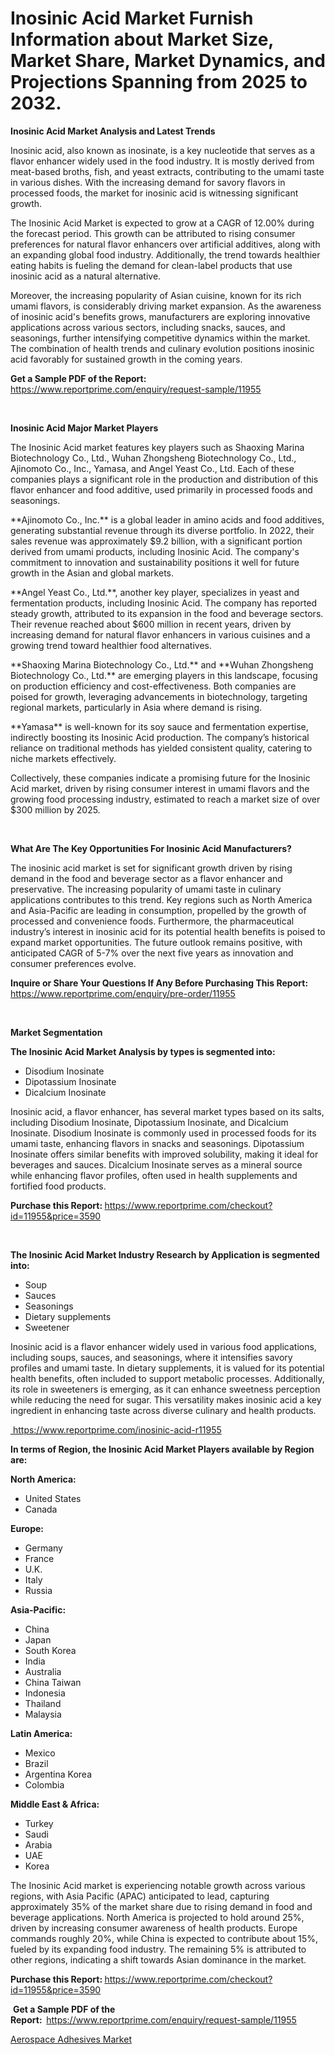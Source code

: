 <p><h1>Inosinic Acid Market Furnish Information about Market Size, Market Share, Market Dynamics, and Projections Spanning from 2025 to 2032.</h1></p><p><strong>Inosinic Acid Market Analysis and Latest Trends</strong></p>
<p><p>Inosinic acid, also known as inosinate, is a key nucleotide that serves as a flavor enhancer widely used in the food industry. It is mostly derived from meat-based broths, fish, and yeast extracts, contributing to the umami taste in various dishes. With the increasing demand for savory flavors in processed foods, the market for inosinic acid is witnessing significant growth.</p><p>The Inosinic Acid Market is expected to grow at a CAGR of 12.00% during the forecast period. This growth can be attributed to rising consumer preferences for natural flavor enhancers over artificial additives, along with an expanding global food industry. Additionally, the trend towards healthier eating habits is fueling the demand for clean-label products that use inosinic acid as a natural alternative.</p><p>Moreover, the increasing popularity of Asian cuisine, known for its rich umami flavors, is considerably driving market expansion. As the awareness of inosinic acid's benefits grows, manufacturers are exploring innovative applications across various sectors, including snacks, sauces, and seasonings, further intensifying competitive dynamics within the market. The combination of health trends and culinary evolution positions inosinic acid favorably for sustained growth in the coming years.</p></p>
<p><strong>Get a Sample PDF of the Report:&nbsp;</strong> <a href="https://www.reportprime.com/enquiry/request-sample/11955?utm_campaign=3072&utm_medium=2&utm_source=Github&utm_content=ia&utm_term=17032025&utm_id=inosinic-acid">https://www.reportprime.com/enquiry/request-sample/11955</a></p>
<p>&nbsp;</p>
<p><strong>Inosinic Acid Major Market Players</strong></p>
<p><p>The Inosinic Acid market features key players such as Shaoxing Marina Biotechnology Co., Ltd., Wuhan Zhongsheng Biotechnology Co., Ltd., Ajinomoto Co., Inc., Yamasa, and Angel Yeast Co., Ltd. Each of these companies plays a significant role in the production and distribution of this flavor enhancer and food additive, used primarily in processed foods and seasonings.</p><p>**Ajinomoto Co., Inc.** is a global leader in amino acids and food additives, generating substantial revenue through its diverse portfolio. In 2022, their sales revenue was approximately $9.2 billion, with a significant portion derived from umami products, including Inosinic Acid. The company's commitment to innovation and sustainability positions it well for future growth in the Asian and global markets.</p><p>**Angel Yeast Co., Ltd.**, another key player, specializes in yeast and fermentation products, including Inosinic Acid. The company has reported steady growth, attributed to its expansion in the food and beverage sectors. Their revenue reached about $600 million in recent years, driven by increasing demand for natural flavor enhancers in various cuisines and a growing trend toward healthier food alternatives.</p><p>**Shaoxing Marina Biotechnology Co., Ltd.** and **Wuhan Zhongsheng Biotechnology Co., Ltd.** are emerging players in this landscape, focusing on production efficiency and cost-effectiveness. Both companies are poised for growth, leveraging advancements in biotechnology, targeting regional markets, particularly in Asia where demand is rising.</p><p>**Yamasa** is well-known for its soy sauce and fermentation expertise, indirectly boosting its Inosinic Acid production. The company’s historical reliance on traditional methods has yielded consistent quality, catering to niche markets effectively.</p><p>Collectively, these companies indicate a promising future for the Inosinic Acid market, driven by rising consumer interest in umami flavors and the growing food processing industry, estimated to reach a market size of over $300 million by 2025.</p></p>
<p>&nbsp;</p>
<p><strong>What Are The Key Opportunities For Inosinic Acid Manufacturers?</strong></p>
<p><p>The inosinic acid market is set for significant growth driven by rising demand in the food and beverage sector as a flavor enhancer and preservative. The increasing popularity of umami taste in culinary applications contributes to this trend. Key regions such as North America and Asia-Pacific are leading in consumption, propelled by the growth of processed and convenience foods. Furthermore, the pharmaceutical industry’s interest in inosinic acid for its potential health benefits is poised to expand market opportunities. The future outlook remains positive, with anticipated CAGR of 5-7% over the next five years as innovation and consumer preferences evolve.</p></p>
<p><strong>Inquire or Share Your Questions If Any Before Purchasing This Report:</strong> <a href="https://www.reportprime.com/enquiry/pre-order/11955?utm_campaign=3072&utm_medium=2&utm_source=Github&utm_content=ia&utm_term=17032025&utm_id=inosinic-acid">https://www.reportprime.com/enquiry/pre-order/11955</a></p>
<p>&nbsp;</p>
<p><strong>Market Segmentation</strong></p>
<p><strong>The Inosinic Acid Market Analysis by types is segmented into:</strong></p>
<p><ul><li>Disodium Inosinate</li><li>Dipotassium Inosinate</li><li>Dicalcium Inosinate</li></ul></p>
<p><p>Inosinic acid, a flavor enhancer, has several market types based on its salts, including Disodium Inosinate, Dipotassium Inosinate, and Dicalcium Inosinate. Disodium Inosinate is commonly used in processed foods for its umami taste, enhancing flavors in snacks and seasonings. Dipotassium Inosinate offers similar benefits with improved solubility, making it ideal for beverages and sauces. Dicalcium Inosinate serves as a mineral source while enhancing flavor profiles, often used in health supplements and fortified food products.</p></p>
<p><strong>Purchase this Report:&nbsp;</strong><a href="https://www.reportprime.com/checkout?id=11955&price=3590&utm_campaign=3072&utm_medium=2&utm_source=Github&utm_content=ia&utm_term=17032025&utm_id=inosinic-acid">https://www.reportprime.com/checkout?id=11955&price=3590</a></p>
<p>&nbsp;</p>
<p><strong>The Inosinic Acid Market Industry Research by Application is segmented into:</strong></p>
<p><ul><li>Soup</li><li>Sauces</li><li>Seasonings</li><li>Dietary supplements</li><li>Sweetener</li></ul></p>
<p><p>Inosinic acid is a flavor enhancer widely used in various food applications, including soups, sauces, and seasonings, where it intensifies savory profiles and umami taste. In dietary supplements, it is valued for its potential health benefits, often included to support metabolic processes. Additionally, its role in sweeteners is emerging, as it can enhance sweetness perception while reducing the need for sugar. This versatility makes inosinic acid a key ingredient in enhancing taste across diverse culinary and health products.</p></p>
<p><a href="https://www.reportprime.com/inosinic-acid-r11955?utm_campaign=3072&utm_medium=2&utm_source=Github&utm_content=ia&utm_term=17032025&utm_id=inosinic-acid">&nbsp;https://www.reportprime.com/inosinic-acid-r11955</a></p>
<p><strong>In terms of Region, the Inosinic Acid Market Players available by Region are:</strong></p>
<p>
    <p> <strong> North America: </strong>
        <ul>
            <li>United States</li>
            <li>Canada</li>
        </ul>
        </p> 
    <p> <strong> Europe: </strong>
        <ul>
            <li>Germany</li>
            <li>France</li>
            <li>U.K.</li>
            <li>Italy</li>
            <li>Russia</li>
        </ul>
        </p> 
    <p> <strong> Asia-Pacific: </strong>
        <ul>
            <li>China</li>
            <li>Japan</li>
            <li>South Korea</li>
            <li>India</li>
            <li>Australia</li>
            <li>China Taiwan</li>
            <li>Indonesia</li>
            <li>Thailand</li>
            <li>Malaysia</li>
        </ul>
        </p> 
    <p> <strong> Latin America: </strong>
        <ul>
            <li>Mexico</li>
            <li>Brazil</li>
            <li>Argentina Korea</li>
            <li>Colombia</li>
        </ul>
        </p> 
    <p> <strong> Middle East & Africa: </strong>
        <ul>
            <li>Turkey</li>
            <li>Saudi</li>
            <li>Arabia</li>
            <li>UAE</li>
            <li>Korea</li>
        </ul>
    </p>
    </p>
<p><p>The Inosinic Acid market is experiencing notable growth across various regions, with Asia Pacific (APAC) anticipated to lead, capturing approximately 35% of the market share due to rising demand in food and beverage applications. North America is projected to hold around 25%, driven by increasing consumer awareness of health products. Europe commands roughly 20%, while China is expected to contribute about 15%, fueled by its expanding food industry. The remaining 5% is attributed to other regions, indicating a shift towards Asian dominance in the market.</p></p>
<p><strong>Purchase this Report: </strong><a href="https://www.reportprime.com/checkout?id=11955&price=3590&utm_campaign=3072&utm_medium=2&utm_source=Github&utm_content=ia&utm_term=17032025&utm_id=inosinic-acid">https://www.reportprime.com/checkout?id=11955&price=3590</a></p>
<p>&nbsp;<strong>Get a Sample PDF of the Report:&nbsp;&nbsp;</strong><a href="https://www.reportprime.com/enquiry/request-sample/11955?utm_campaign=3072&utm_medium=2&utm_source=Github&utm_content=ia&utm_term=17032025&utm_id=inosinic-acid">https://www.reportprime.com/enquiry/request-sample/11955</a></p>
<p><strong></strong></p>
<p><p><a href="https://github.com/popupioo/Market-Research-Report-List-1/blob/main/aerospace-adhesives-market.md?utm_campaign=3072&utm_medium=2&utm_source=Github&utm_content=ia&utm_term=17032025&utm_id=inosinic-acid">Aerospace Adhesives Market</a></p></p>